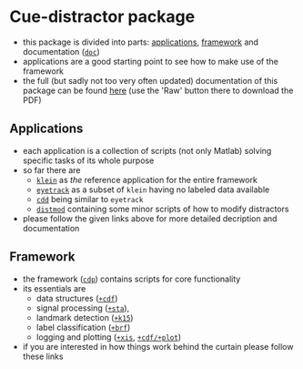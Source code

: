 Cue-distractor package
======================

- this package is divided into parts: [applications](#apps), [framework](#cdp) and documentation ([`doc`](https://github.com/murtex/cdp/tree/maria/doc))
- applications are a good starting point to see how to make use of the framework
- the full (but sadly not too very often updated) documentation of this package can be found [here](https://github.com/murtex/cdp/blob/maria/doc/cdp.pdf) (use the 'Raw' button there to download the PDF)

<a name="apps"></a>
Applications
------------

- each application is a collection of scripts (not only Matlab) solving specific tasks of its whole purpose
- so far there are
  - [`klein`](https://github.com/murtex/cdp/tree/maria/apps/klein) as *the* reference application for the entire framework
  - [`eyetrack`](https://github.com/murtex/cdp/tree/maria/apps/eyetrack) as a subset of `klein` having no labeled data available
  - [`cdd`](https://github.com/murtex/cdp/tree/maria/apps/cdd) being similar to `eyetrack`
  - [`distmod`](https://github.com/murtex/cdp/tree/maria/apps/distmod) containing some minor scripts of how to modify distractors
- please follow the given links above for more detailed decription and documentation

<a name="cdp"></a>
Framework
---------

- the framework ([`cdp`](https://github.com/murtex/cdp/tree/maria/cdp)) contains scripts for core functionality
- its essentials are
  - data structures ([`+cdf`](https://github.com/murtex/cdp/tree/maria/cdp/%2Bcdf))
  - signal processing ([`+sta`](https://github.com/murtex/cdp/tree/maria/cdp/%2Bsta)), 
  - landmark detection ([`+k15`](https://github.com/murtex/cdp/tree/maria/cdp/%2Bk15))
  - label classification ([`+brf`](https://github.com/murtex/cdp/tree/maria/cdp/%2Bbrf))
  - logging and plotting ([`+xis`](https://github.com/murtex/cdp/tree/maria/cdp/%2Bxis), [`+cdf/+plot`](https://github.com/murtex/cdp/tree/maria/cdp/%2Bcdf/%2Bplot))
- if you are interested in how things work behind the curtain please follow these links

